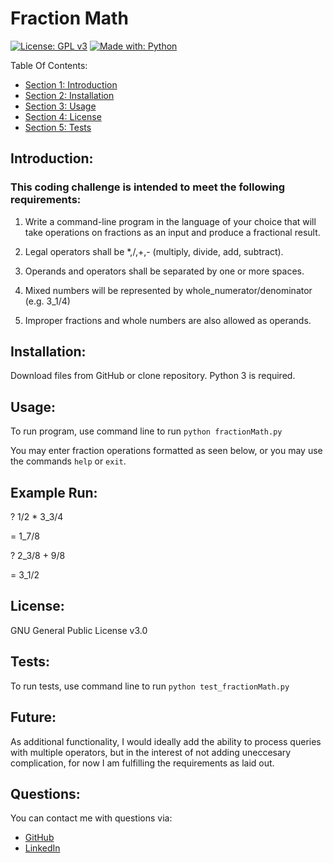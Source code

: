 # Fraction Math

[![License: GPL v3](https://img.shields.io/badge/License-GPLv3-green.svg)](https://www.gnu.org/licenses/gpl-3.0) [![Made with: Python](https://img.shields.io/badge/Made%20with-python-blue.svg)](https://www.gnu.org/licenses/gpl-3.0)

Table Of Contents:

- [Section 1: Introduction](#introduction)
- [Section 2: Installation](#installation)
- [Section 3: Usage](#usage)
- [Section 4: License](#license)
- [Section 5: Tests](#tests)

## Introduction:

### This coding challenge is intended to meet the following requirements:

1. Write a command-line program in the language of your choice that will take operations on fractions as an input and produce a fractional result.

2. Legal operators shall be *,/,+,- (multiply, divide, add, subtract).

3. Operands and operators shall be separated by one or more spaces.

5. Mixed numbers will be represented by whole_numerator/denominator (e.g. 3_1/4)

6. Improper fractions and whole numbers are also allowed as operands.




## Installation:

Download files from GitHub or clone repository. Python 3 is required.

## Usage:

To run program, use command line to run ```python fractionMath.py```

You may enter fraction operations formatted as seen below, or you may use the commands ```help``` or ```exit```.

## Example Run:

? 1/2 * 3_3/4

= 1_7/8

? 2_3/8 + 9/8

= 3_1/2

## License:

GNU General Public License v3.0

## Tests:

To run tests, use command line to run ```python test_fractionMath.py```

## Future:

As additional functionality, I would ideally add the ability to process queries with multiple operators, but in the interest of not adding uneccesary complication, for now I am fulfilling the requirements as laid out.

## Questions: 

You can contact me with questions via:
- [GitHub](https://www.github.com/rebgrasshopper)
- [LinkedIn](https://www.linkedin.com/in/plover-brown)
